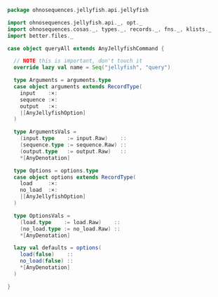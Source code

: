 
```scala
package ohnosequences.jellyfish.api.jellyfish

import ohnosequences.jellyfish.api._, opt._
import ohnosequences.cosas._, types._, records._, fns._, klists._
import better.files._

case object queryAll extends AnyJellyfishCommand {

  // NOTE this is important, don't touch it
  override lazy val name = Seq("jellyfish", "query")

  type Arguments = arguments.type
  case object arguments extends RecordType(
    input    :×:
    sequence :×:
    output   :×:
    |[AnyJellyfishOption]
  )

  type ArgumentsVals =
    (input.type    := input.Raw)    ::
    (sequence.type := sequence.Raw) ::
    (output.type   := output.Raw)   ::
    *[AnyDenotation]

  type Options = options.type
  case object options extends RecordType(
    load     :×:
    no_load  :×:
    |[AnyJellyfishOption]
  )

  type OptionsVals =
    (load.type    := load.Raw)    ::
    (no_load.type := no_load.Raw) ::
    *[AnyDenotation]

  lazy val defaults = options(
    load(false)    ::
    no_load(false) ::
    *[AnyDenotation]
  )

}

```




[test/scala/Jellyfish.scala]: ../../../../test/scala/Jellyfish.scala.md
[main/scala/api/options.scala]: ../options.scala.md
[main/scala/api/package.scala]: ../package.scala.md
[main/scala/api/expressions.scala]: ../expressions.scala.md
[main/scala/api/uint64.scala]: ../uint64.scala.md
[main/scala/api/commands/histo.scala]: histo.scala.md
[main/scala/api/commands/queryAll.scala]: queryAll.scala.md
[main/scala/api/commands/query.scala]: query.scala.md
[main/scala/api/commands/dump.scala]: dump.scala.md
[main/scala/api/commands/merge.scala]: merge.scala.md
[main/scala/api/commands/bc.scala]: bc.scala.md
[main/scala/api/commands/count.scala]: count.scala.md